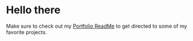 # Hello there

Make sure to check out my [Portfolio ReadMe](https://github.com/talonmd/talondurrant) to get directed to some of my favorite projects.

